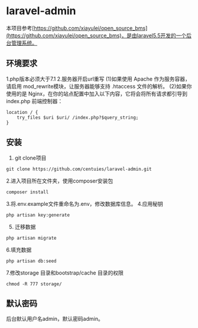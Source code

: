 # laravel-admin

本项目参考[https://github.com/xiayulei/open_source_bms](https://github.com/xiayulei/open_source_bms)，是由laravel5.5开发的一个后台管理系统。

## 环境要求

1.php版本必须大于7.1
2.服务器开启url重写
 (1)如果使用 Apache 作为服务容器，请启用 mod_rewrite模块，让服务器能够支持 .htaccess 文件的解析。
 (2)如果你使用的是 Nginx，在你的站点配置中加入以下内容，它将会将所有请求都引导到 index.php 前端控制器：
```
location / {
    try_files $uri $uri/ /index.php?$query_string;
}
```

## 安装

1. git clone项目
```
git clone https://github.com/centuies/laravel-admin.git
```
2.进入项目所在文件夹，使用composer安装包
```
composer install
```

3.将.env.example文件重命名为.env，修改数据库信息。
4.应用秘钥
```
php artisan key:generate
```
5. 迁移数据
```
php artisan migrate
```
6.填充数据
```
php artisan db:seed
```
7.修改storage 目录和bootstrap/cache 目录的权限
```
chmod -R 777 storage/
```
## 默认密码

后台默认用户名admin，默认密码admin。
